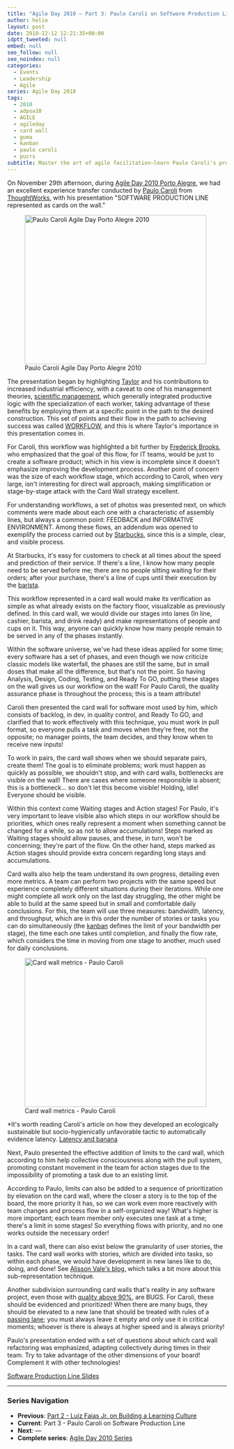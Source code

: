 ```yaml
---
title: "Agile Day 2010 – Part 3: Paulo Caroli on Software Production Line"
author: helio
layout: post
date: 2010-12-12 12:21:35+00:00
idptt_tweeted: null
embed: null
seo_follow: null
seo_noindex: null
categories:
  - Events
  - Leadership
  - Agile
series: Agile Day 2010
tags:
  - 2010
  - adpoa10
  - AGILE
  - agileday
  - card wall
  - guma
  - kanban
  - paulo caroli
  - pucrs
subtitle: Master the art of agile facilitation—learn Paulo Caroli's proven techniques for running workshops that generate real insights, drive decisions, and transform team dynamics through collaborative design
---
```


On November 29th afternoon, during <a title="adpoa10" href="/2010/11/23/agile-day-2010-porto-alegre/" target="_blank">Agile Day 2010 Porto Alegre</a>, we had an excellent experience transfer conducted by <a title="@paulocaroli" href="http://twitter.com/paulocaroli" target="_blank">Paulo Caroli</a> from <a title="Thoughtworks" href="http://www.thoughtworks.com/" target="_blank">ThoughtWorks</a>, with his presentation "SOFTWARE PRODUCTION LINE represented as cards on the wall."

<figure id="attachment_242" style="width: 417px" class="wp-caption aligncenter">
<img class="size-full wp-image-242" src="/uploads/2010/12/pauloCaroliadpoa10_.jpg" alt="Paulo Caroli Agile Day Porto Alegre 2010" width="417" height="342" srcset="/uploads/2010/12/pauloCaroliadpoa10_.jpg 417w, /uploads/2010/12/pauloCaroliadpoa10_-300x246.jpg 300w" sizes="(max-width: 417px) 100vw, 417px" />
<figcaption class="wp-caption-text">Paulo Caroli Agile Day Porto Alegre 2010</figcaption>
</figure>

The presentation began by highlighting <a title="Frederick Taylor" href="http://en.wikipedia.org/wiki/Frederick_Winslow_Taylor" target="_blank">Taylor</a> and his contributions to increased industrial efficiency, with a caveat to one of his management theories, <a title="Scientific Management" href="http://en.wikipedia.org/wiki/Scientific_management" target="_blank">scientific management</a>, which generally integrated productive logic with the specialization of each worker, taking advantage of these benefits by employing them at a specific point in the path to the desired construction. This set of points and their flow in the path to achieving success was called <a title="workflow" href="http://en.wikipedia.org/wiki/Workflow" target="_blank">WORKFLOW</a>, and this is where Taylor's importance in this presentation comes in.

For Caroli, this workflow was highlighted a bit further by <a title="Fred Brooks" href="http://en.wikipedia.org/wiki/Fred_Brooks" target="_blank">Frederick Brooks</a>, who emphasized that the goal of this flow, for IT teams, would be just to create a software product; which in his view is incomplete since it doesn't emphasize improving the development process. Another point of concern was the size of each workflow stage, which according to Caroli, when very large, isn't interesting for direct wall approach, making simplification or stage-by-stage attack with the Card Wall strategy excellent.

For understanding workflows, a set of photos was presented next, on which comments were made about each one with a characteristic of assembly lines, but always a common point: FEEDBACK and INFORMATIVE ENVIRONMENT. Among these flows, an addendum was opened to exemplify the process carried out by <a title="StarBucks" href="http://en.wikipedia.org/wiki/Starbucks" target="_blank">Starbucks</a>, since this is a simple, clear, and visible process.

At Starbucks, it's easy for customers to check at all times about the speed and prediction of their service. If there's a line, I know how many people need to be served before me; there are no people sitting waiting for their orders; after your purchase, there's a line of cups until their execution by the <a title="Barista" href="http://en.wikipedia.org/wiki/Barista" target="_blank">barista</a>.

This workflow represented in a card wall would make its verification as simple as what already exists on the factory floor, visualizable as previously defined. In this card wall, we would divide our stages into lanes (In line, cashier, barista, and drink ready) and make representations of people and cups on it. This way, anyone can quickly know how many people remain to be served in any of the phases instantly.

Within the software universe, we've had these ideas applied for some time; every software has a set of phases, and even though we now criticize classic models like waterfall, the phases are still the same, but in small doses that make all the difference, but that's not the point. So having Analysis, Design, Coding, Testing, and Ready To GO, putting these stages on the wall gives us our workflow on the wall! For Paulo Caroli, the quality assurance phase is throughout the process; this is a team attribute!

Caroli then presented the card wall for software most used by him, which consists of backlog, in dev, in quality control, and Ready To GO, and clarified that to work effectively with this technique, you must work in pull format, so everyone pulls a task and moves when they're free, not the opposite; no manager points, the team decides, and they know when to receive new inputs!

To work in pairs, the card wall shows when we should separate pairs, create them! The goal is to eliminate problems; work must happen as quickly as possible, we shouldn't stop, and with card walls, bottlenecks are visible on the wall! There are cases where someone responsible is absent; this is a bottleneck... so don't let this become visible! Holding, idle! Everyone should be visible.

Within this context come Waiting stages and Action stages! For Paulo, it's very important to leave visible also which steps in our workflow should be priorities, which ones really represent a moment when something cannot be changed for a while, so as not to allow accumulations! Steps marked as Waiting stages should allow pauses, and these, in turn, won't be concerning; they're part of the flow. On the other hand, steps marked as Action stages should provide extra concern regarding long stays and accumulations.

Card walls also help the team understand its own progress, detailing even more metrics. A team can perform two projects with the same speed but experience completely different situations during their iterations. While one might complete all work only on the last day struggling, the other might be able to build at the same speed but in small and comfortable daily conclusions. For this, the team will use three measures: bandwidth, latency, and throughput, which are in this order the number of stories or tasks you can do simultaneously (the <a title="kanban" href="http://en.wikipedia.org/wiki/Kanban" target="_blank">kanban</a> defines the limit of your bandwidth per stage), the time each one takes until completion, and finally the flow rate, which considers the time in moving from one stage to another, much used for daily conclusions.

<figure id="attachment_237" style="width: 417px" class="wp-caption aligncenter">
<img class="size-full wp-image-237" src="/uploads/2010/12/CardWallCaroliadPOa10.jpg" alt="Card wall metrics - Paulo Caroli" width="417" height="342" srcset="/uploads/2010/12/CardWallCaroliadPOa10.jpg 417w, /uploads/2010/12/CardWallCaroliadPOa10-300x246.jpg 300w" sizes="(max-width: 417px) 100vw, 417px" />
<figcaption class="wp-caption-text">Card wall metrics - Paulo Caroli</figcaption>
</figure>

\*It's worth reading Caroli's article on how they developed an ecologically sustainable but socio-hygienically unfavorable tactic to automatically evidence latency. <a title="ARTICLE: Latency and banana " href="http://www.softwaresecretweapons.com/blog/127/paulo-caroli-latency-and-banana" target="_blank">Latency and banana</a>

Next, Paulo presented the effective addition of limits to the card wall, which according to him help collective consciousness along with the pull system, promoting constant movement in the team for action stages due to the impossibility of promoting a task due to an existing limit.

According to Paulo, limits can also be added to a sequence of prioritization by elevation on the card wall, where the closer a story is to the top of the board, the more priority it has, so we can work even more reactively with team changes and process flow in a self-organized way! What's higher is more important; each team member only executes one task at a time; there's a limit in some stages! So everything flows with priority, and no one works outside the necessary order!

In a card wall, there can also exist below the granularity of user stories, the tasks. The card wall works with stories, which are divided into tasks, so within each phase, we would have development in new lanes like to do, doing, and done! See <a title="Alisson Vale's Blog" href="http://alissonvale.com/englishblog/" target="_blank">Alisson Vale's blog,</a> which talks a bit more about this sub-representation technique.

Another subdivision surrounding card walls that's reality in any software project, even those with <a title="Klaus and quality ADPOA10" href="/2010/11/24/agile-day-2010-klaus-wuestefeld/" target="_blank">quality above 90%</a>, are BUGS. For Caroli, these should be evidenced and prioritized! When there are many bugs, they should be elevated to a new lane that should be treated with rules of a <a title="passing lane" href="http://en.wikipedia.org/wiki/Passing_lane" target="_blank">passing lane</a>; you must always leave it empty and only use it in critical moments; whoever is there is always at higher speed and is always priority!

Paulo's presentation ended with a set of questions about which card wall refactoring was emphasized, adapting collectively during times in their team. Try to take advantage of the other dimensions of your board! Complement it with other technologies!

<a title="Presentation" href="http://www.slideshare.net/paulocaroli/a-linha-de-montagem-de-sw" target="_blank">Software Production Line Slides</a>

---

### **Series Navigation**

- **Previous**: [Part 2 - Luiz Faias Jr. on Building a Learning Culture](../2010-11-30-agile-day-2010-luiz-faias-jr/)
- **Current**: Part 3 - Paulo Caroli on Software Production Line
- **Next**: —
- **Complete series**: [Agile Day 2010 Series](/series/agile-day-2010/)

